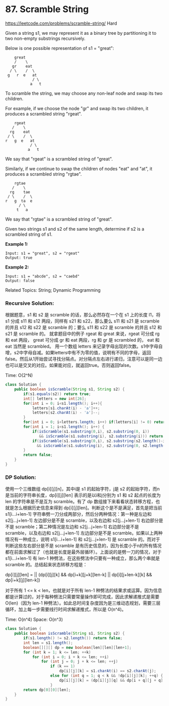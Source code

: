 # 87. Scramble String
<https://leetcode.com/problems/scramble-string/>
Hard

Given a string s1, we may represent it as a binary tree by partitioning it to two non-empty substrings recursively.

Below is one possible representation of s1 = "great":

        great
        /    \
       gr    eat
      / \    /  \
     g   r  e   at
                / \
               a   t

To scramble the string, we may choose any non-leaf node and swap its two children.

For example, if we choose the node "gr" and swap its two children, it produces a scrambled string "rgeat".

        rgeat
       /    \
      rg    eat
     / \    /  \
    r   g  e   at
               / \
              a   t

We say that "rgeat" is a scrambled string of "great".

Similarly, if we continue to swap the children of nodes "eat" and "at", it produces a scrambled string "rgtae".

        rgtae
       /    \
      rg    tae
     / \    /  \
    r   g  ta  e
          / \
         t   a

We say that "rgtae" is a scrambled string of "great".

Given two strings s1 and s2 of the same length, determine if s2 is a scrambled string of s1.

**Example 1:**

    Input: s1 = "great", s2 = "rgeat"
    Output: true

**Example 2:**

    Input: s1 = "abcde", s2 = "caebd"
    Output: false


Related Topics: String; Dynamic Programming


### Recursive Solution: 
根据题意，s1 和 s2 是 scramble 的话，那么必然存在一个在 s1 上的长度 l1，将 s1 分成 s11 和 s12 两段，同样有 s21 和 s22，那么要么 s11 和 s21 是 scramble 的并且 s12 和 s22 是 scramble 的；要么 s11 和 s22 是 scramble 的并且 s12 和 s21 是 scramble 的。 就拿题目中的例子 rgeat 和 great 来说，rgeat 可分成 rg 和 eat 两段， great 可分成 gr 和 eat 两段，rg 和 gr 是 scrambled 的， eat 和 eat 当然是 scrambled。
用一个数组 letters 来记录字母出现的次数。s1中字母自增，s2中字母自减。如果letters中有不为零的值，说明有不同的字母，返回false。然后从1开始尝试寻找分隔点。对分隔点左右进行递归，注意可以是同一边也可以是交叉的对应。如果能对应，就返回true。否则返回false。

Time: O(2^N)

```java
class Solution {
    public boolean isScramble(String s1, String s2) {
        if(s1.equals(s2)) return true;
        int[] letters = new int[26];
        for(int i = 0; i<s1.length(); i++){
            letters[s1.charAt(i) - 'a']++;
            letters[s2.charAt(i) - 'a']--;
        }
        for(int i = 0; i<letters.length; i++) if(letters[i] != 0) return false;
        for(int i = 1; i<s1.length(); i++) {
            if(isScramble(s1.substring(0,i), s2.substring(0, i)) 
               && isScramble(s1.substring(i), s2.substring(i))) return true;
            if(isScramble(s1.substring(0,i), s2.substring(s2.length()-i))
              && isScramble(s1.substring(i), s2.substring(0, s2.length()-i))) return true;
        }
        return false;
    }
}
```

### DP Solution: 
使用一个三维数组 dp[i][j][n]，其中i是 s1 的起始字符，j是 s2 的起始字符，而n是当前的字符串长度，dp[i][j][len] 表示的是以i和j分别为 s1 和 s2 起点的长度为 len 的字符串是不是互为 scramble。有了 dp 数组接下来看看状态转移方程，也就是怎么根据历史信息来得到 dp[i][j][len]。判断这个是不是满足，首先是把当前 s1[i...i+len-1] 字符串劈一刀分成两部分，然后分两种情况：第一种是左边和 s2[j...j+len-1] 左边部分是不是 scramble，以及右边和 s2[j...j+len-1] 右边部分是不是 scramble；第二种情况是左边和 s2[j...j+len-1] 右边部分是不是 scramble，以及右边和 s2[j...j+len-1] 左边部分是不是 scramble。如果以上两种情况有一种成立，说明 s1[i...i+len-1] 和 s2[j...j+len-1] 是 scramble 的。而对于判断这些左右部分是不是 scramble 是有历史信息的，因为长度小于n的所有情况都在前面求解过了（也就是长度是最外层循环）。上面说的是劈一刀的情况，对于 s1[i...i+len-1] 有 len-1 种劈法，在这些劈法中只要有一种成立，那么两个串就是 scramble 的。总结起来状态转移方程是：

dp[i][j][len] = || (dp[i][j][k] && dp[i+k][j+k][len-k] || dp[i][j+len-k][k] && dp[i+k][j][len-k])

对于所有 1 <= k < len，也就是对于所有 len-1 种劈法的结果求或运算。因为信息都是计算过的，对于每种劈法只需要常量操作即可完成，因此求解递推式是需要 O(len)（因为 len-1 种劈法）。如此总时间复杂度因为是三维动态规划，需要三层循环，加上每一步需要线行时间求解递推式，所以是 O(n^4)。

Time: O(n^4)
Space: O(n^3)

```java
class Solution {
    public boolean isScramble(String s1, String s2) {
        if(s1.length() != s2.length()) return false;
        int len = s1.length();
        boolean[][][] dp = new boolean[len][len][len+1];
        for (int k = 1; k <= len; ++k)
			for (int i = 0; i + k <= len; ++i)
				for (int j = 0; j + k <= len; ++j)
					if (k == 1)
						dp[i][j][k] = s1.charAt(i) == s2.charAt(j);
					else for (int q = 1; q < k && !dp[i][j][k]; ++q) {
						dp[i][j][k] = (dp[i][j][q] && dp[i + q][j + q][k - q]) || (dp[i][j + k - q][q] && dp[i + q][j][k - q]);
					}
		return dp[0][0][len];
    }
}
```